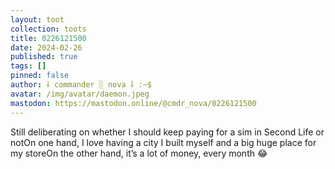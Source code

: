 ```yaml
---
layout: toot
collection: toots
title: 0226121500
date: 2024-02-26
published: true
tags: []
pinned: false
author: ⸸ commander ░ nova ⸸ :~$
avatar: /img/avatar/daemon.jpeg
mastodon: https://mastodon.online/@cmdr_nova/0226121500
---
```


Still deliberating on whether I should keep paying for a sim in Second Life or notOn one hand, I love having a city I built myself and a big huge place for my storeOn the other hand, it’s a lot of money, every month 😂
